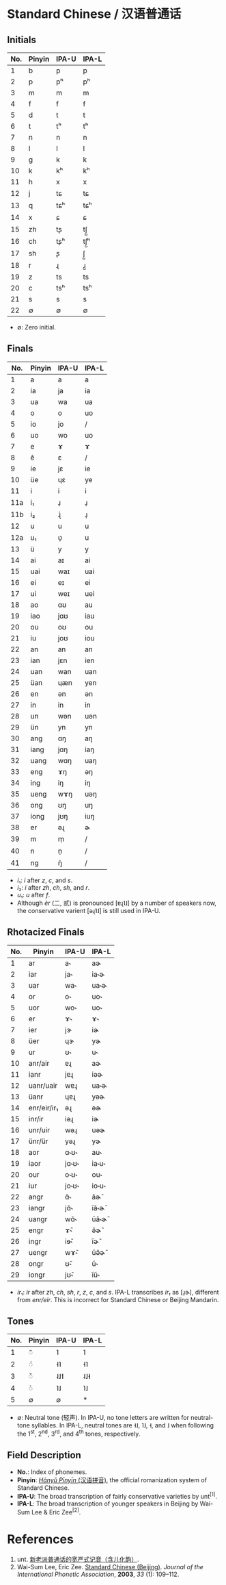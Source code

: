 # Standard Chinese / 汉语普通话

## Initials

| No.  | Pinyin | IPA-U | IPA-L |
| ---- | ------ | ----- | ----- |
| 1    | b      | p     | p     |
| 2    | p      | pʰ    | pʰ    |
| 3    | m      | m     | m     |
| 4    | f      | f     | f     |
| 5    | d      | t     | t     |
| 6    | t      | tʰ    | tʰ    |
| 7    | n      | n     | n     |
| 8    | l      | l     | l     |
| 9    | g      | k     | k     |
| 10   | k      | kʰ    | kʰ    |
| 11   | h      | x     | x     |
| 12   | j      | tɕ    | tɕ    |
| 13   | q      | tɕʰ   | tɕʰ   |
| 14   | x      | ɕ     | ɕ     |
| 15   | zh     | tʂ    | tʃ̺    |
| 16   | ch     | tʂʰ   | tʃ̺ʰ   |
| 17   | sh     | ʂ     | ʃ̺     |
| 18   | r      | ɻ     | ɹ̺     |
| 19   | z      | ts    | ts    |
| 20   | c      | tsʰ   | tsʰ   |
| 21   | s      | s     | s     |
| 22   | ∅      | ∅     | ∅     |

- ∅: Zero initial.

## Finals 

| No.  | Pinyin | IPA-U | IPA-L |
| ---- | ------ | ----- | ----- |
| 1    | a      | a     | a     |
| 2    | ia     | ja    | ia    |
| 3    | ua     | wa    | ua    |
| 4    | o      | o     | uo    |
| 5    | io     | jo    | /     |
| 6    | uo     | wo    | uo    |
| 7    | e      | ɤ     | ɤ     |
| 8    | ê      | ɛ     | /     |
| 9    | ie     | jɛ    | ie    |
| 10   | üe     | ɥɛ    | ye    |
| 11   | i      | i     | i     |
| 11a  | i₁     | ɹ̩     | ɹ̩     |
| 11b  | i₂     | ɻ̍     | ɹ̩     |
| 12   | u      | u     | u     |
| 12a  | u₁     | ʋ̩     | u     |
| 13   | ü      | y     | y     |
| 14   | ai     | aɪ    | ai    |
| 15   | uai    | waɪ   | uai   |
| 16   | ei     | eɪ    | ei    |
| 17   | ui     | weɪ   | uei   |
| 18   | ao     | ɑʊ    | au    |
| 19   | iao    | jɑʊ   | iau   |
| 20   | ou     | oʊ    | ou    |
| 21   | iu     | joʊ   | iou   |
| 22   | an     | an    | an    |
| 23   | ian    | jɛn   | ien   |
| 24   | uan    | wan   | uan   |
| 25   | üan    | ɥæn   | yen   |
| 26   | en     | ən    | ən    |
| 27   | in     | in    | in    |
| 28   | un     | wən   | uən   |
| 29   | ün     | yn    | yn    |
| 30   | ang    | ɑŋ    | aŋ    |
| 31   | iang   | jɑŋ   | iaŋ   |
| 32   | uang   | wɑŋ   | uaŋ   |
| 33   | eng    | ɤŋ    | əŋ    |
| 34   | ing    | iŋ    | iŋ    |
| 35   | ueng   | wɤŋ   | uəŋ   |
| 36   | ong    | ʊŋ    | uŋ    |
| 37   | iong   | jʊŋ   | iuŋ   |
| 38   | er     | əɻ    | ɚ     |
| 39   | m      | m̩     | /     |
| 40   | n      | n̩     | /     |
| 41   | ng     | ŋ̍     | /     |

- *i*₁: *i* after *z*, *c*, and *s*.
- *i*₂: *i* after *zh*, *ch*, *sh*, and *r*.
- *u*₁: *u* after *f*.
- Although *èr* (二, 贰) is pronounced [ɐɻ˥˩] by a number of speakers now, the conservative varient [əɻ˥˩] is still used in IPA-U.

## Rhotacized Finals

| No.  | Pinyin      | IPA-U | IPA-L |
| ---- | ----------- | ----- | ----- |
| 1    | ar          | a˞    | aɚ    |
| 2    | iar         | ja˞   | ia˞ɚ  |
| 3    | uar         | wa˞   | ua˞ɚ  |
| 4    | or          | o˞    | uo˞   |
| 5    | uor         | wo˞   | uo˞   |
| 6    | er          | ɤ˞    | ɤ˞    |
| 7    | ier         | jɝ    | iɚ    |
| 8    | üer         | ɥɝ    | yɚ    |
| 9    | ur          | ʊ˞    | u˞    |
| 10   | anr/air     | ɐɻ    | aɚ    |
| 11   | ianr        | jɐɻ   | iəɚ   |
| 12   | uanr/uair   | wɐɻ   | ua˞ɚ  |
| 13   | üanr        | ɥɐɻ   | yəɚ   |
| 14   | enr/eir/ir₁ | əɻ    | əɚ    |
| 15   | inr/ir      | iəɻ   | iɚ    |
| 16   | unr/uir     | wəɻ   | uəɚ   |
| 17   | ünr/ür      | yəɻ   | yɚ    |
| 18   | aor         | ɑ˞ʊ˞  | au˞   |
| 19   | iaor        | jɑ˞ʊ˞ | ia˞u˞ |
| 20   | our         | o˞ʊ˞  | ou˞   |
| 21   | iur         | jo˞ʊ˞ | io˞u˞ |
| 22   | angr        | ɑ̃˞    | ãɚ̃    |
| 23   | iangr       | jɑ̃˞   | ĩã˞ɚ̃  |
| 24   | uangr       | wɑ̃˞   | ũã˞ɚ̃  |
| 25   | engr        | ɤ̃˞    | ə̃ɚ̃    |
| 26   | ingr        | iɘ̃˞   | ĩɚ̃    |
| 27   | uengr       | wɤ̃˞   | ũə̃ɚ̃   |
| 28   | ongr        | ʊ̃˞    | ũ˞    |
| 29   | iongr       | jʊ̃˞   | ĩũ˞   |

- *ir*₁: *ir* after *zh*, *ch*, *sh*, *r*, *z*, *c*, and *s*. IPA-L transcribes *ir₁* as [ɹ̩ɚ], different from *enr/eir*. This is incorrect for Standard Chinese or Beijing Mandarin.

## Tones

| No.  | Pinyin | IPA-U | IPA-L |
| ---- | ------ | ----- | ----- |
| 1    | ◌̄      | ˥     | ˥     |
| 2    | ◌́      | ˧˥    | ˧˥    |
| 3    | ◌̌      | ˨˩˦   | ˨˩˧   |
| 4    | ◌̀      | ˥˩    | ˥˩    |
| 5    | ∅      | ∅     | *     |

- ∅: Neutral tone (轻声). In IPA-U, no tone letters are written for neutral-tone syllables. In IPA-L, neutral tones are ˧˩, ˥˩, ˧, and ˩ when following the 1<sup>st</sup>, 2<sup>nd</sup>, 3<sup>rd</sup>, and 4<sup>th</sup> tones, respectively.

## Field Description

- **No.**: Index of phonemes.
- **Pinyin**: [*Hànyǔ Pīnyīn* (汉语拼音)](https://en.wikipedia.org/wiki/Pinyin), the official romanization system of Standard Chinese.
- **IPA-U**: The broad transcription of fairly conservative varieties by unt<sup>[1]</sup>.
- **IPA-L**: The broad transcription of younger speakers in Beijing by Wai-Sum Lee & Eric Zee<sup>[2]</sup>.

# References

1. unt. [新老派普通话的宽严式记音（含儿化韵）](https://zhuanlan.zhihu.com/p/38258415).
2. Wai-Sum Lee, Eric Zee. [Standard Chinese (Beijing)](https://www.cambridge.org/core/journals/journal-of-the-international-phonetic-association/article/standard-chinese-beijing/050A393AF2D3C325E3C6796FE8CA99A3). *Journal of the International Phonetic Association*, **2003**, *33* (1): 109–112.
